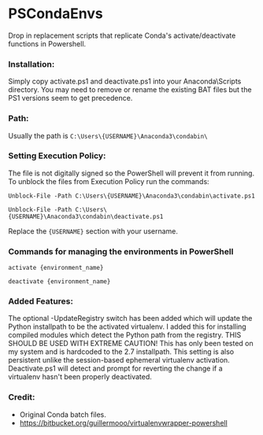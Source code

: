 PSCondaEnvs
===========

Drop in replacement scripts that replicate Conda's activate/deactivate functions in Powershell.


### Installation:
Simply copy activate.ps1 and deactivate.ps1 into your Anaconda\Scripts directory.  You may need to remove or rename the existing BAT files but the PS1 versions seem to get precedence.

### Path:
Usually the path is `C:\Users\{USERNAME}\Anaconda3\condabin\`

### Setting Execution Policy:
The file is not digitally signed so the PowerShell will prevent it from running. To unblock the files from Execution Policy run the commands:

`Unblock-File -Path C:\Users\{USERNAME}\Anaconda3\condabin\activate.ps1`

`Unblock-File -Path C:\Users\{USERNAME}\Anaconda3\condabin\deactivate.ps1`

Replace the `{USERNAME}` section with your username.

### Commands for managing the environments in PowerShell
`activate {environment_name}`

`deactivate {environment_name}`

### Added Features:
The optional -UpdateRegistry switch has been added which will update the Python installpath to be the activated virtualenv.  I added this for installing compiled modules which detect the Python path from the registry.
THIS SHOULD BE USED WITH EXTREME CAUTION!  This has only been tested on my system and is hardcoded to the 2.7 installpath.  This setting is also persistent unlike the session-based ephemeral virtualenv activation.  Deactivate.ps1 will detect and prompt for reverting the change if a virtualenv hasn't been properly deactivated.

### Credit:
* Original Conda batch files.
* https://bitbucket.org/guillermooo/virtualenvwrapper-powershell

